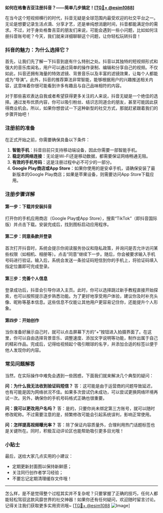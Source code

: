 **如何在格鲁吉亚注册抖音？——简单几步搞定！[[TG💪+ @esim1088](https://t.me/s/esim1088)]**

在当今这个短视频横行的时代，抖音无疑是全球范围内最受欢迎的社交平台之一。无论是想要记录生活点滴、分享才艺，还是单纯想消磨时间，抖音都能满足你的需求。不过，对于身处格鲁吉亚的朋友们来说，可能会遇到一些小问题，比如如何注册抖音账号呢？今天，我们就来详细聊聊这个问题，让你轻松玩转抖音！

### 抖音的魅力：为什么选择它？

首先，让我们先了解一下抖音到底有什么特别之处。抖音以其独特的短视频形式和强大的音乐库闻名，用户可以通过简单的操作录制、编辑和分享自己的视频。不仅如此，抖音还拥有海量的特效滤镜、背景音乐以及丰富的滤镜效果，让每个人都能成为“导演”。此外，抖音的推荐算法非常智能，能够根据用户的兴趣推送相关内容，这意味着你很可能看到许多有趣且与自己品味相符的内容。

对于那些喜欢表达自我或者希望获得更多关注的人来说，抖音无疑是一个绝佳的选择。通过发布优质内容，你可以吸引粉丝、结识志同道合的朋友，甚至可能因此获得商业机会。所以，如果你想尝试一下这种新型的社交方式，那就赶紧跟着我们的步骤开始吧！

### 注册前的准备

在正式开始之前，你需要确保具备以下条件：

1. **智能手机**：抖音目前只支持移动端设备，因此你需要一部智能手机。
2. **稳定的网络连接**：无论是Wi-Fi还是移动数据，都需要保证网络畅通无阻。
3. **有效的手机号码**：这是注册过程中必不可少的一部分。
4. **Google Play商店或App Store**：如果你使用的是安卓手机，请确保安装了最新版本的Google Play商店；如果是苹果设备，则需要访问App Store下载应用。

### 注册步骤详解

#### 第一步：下载并安装抖音
打开你的手机应用商店（Google Play或App Store），搜索“TikTok”（即抖音国际版）并点击下载。安装完成后，找到图标启动应用程序。

#### 第二步：同意条款并登录
首次打开抖音时，系统会提示你阅读服务协议和隐私政策，并询问是否允许访问某些权限（如相机、相册等）。点击“同意”继续下一步。随后，你会被要求输入手机号码进行验证。输入后，系统会发送一条验证码短信到你的手机上，将验证码填入指定位置即可完成登录。

#### 第三步：完善个人信息
登录成功后，抖音会引导你进入主页。此时，你可以选择跳过新手教程直接开始探索，也可以按照提示逐步熟悉功能。为了更好地享受用户体验，建议你及时补充头像、昵称等基本信息。这些信息不仅能让其他用户更容易记住你，还能提升个人形象。

#### 第四步：开始创作
当你准备好展示自己时，就可以点击屏幕下方的“+”按钮进入拍摄界面了。在这里，你可以自由选择背景音乐、调整速度、添加文字说明等功能，制作出属于自己的精彩作品。完成后，记得给视频起个吸引眼球的名字，并添加合适的标签以便于他人发现你的内容。

### 常见问题解答

当然，在实际操作中难免会遇到一些困惑，下面我们就来解决几个典型的疑问：

**问：为什么我无法收到验证码短信？**
答：这可能是由于运营商的问题导致延迟，也有可能是因为网络状况不佳。如果多次尝试仍未成功，可以尝试更换网络环境再试一次。另外，确保你的手机号码格式正确也很重要。

**问：我可以更改用户名吗？**
答：是的，只要你尚未绑定第三方账号，就可以随时修改昵称。不过需要注意的是，频繁修改可能会引起系统误判，影响正常使用。

**问：怎样提高视频曝光率？**
答：除了保证内容质量外，合理利用热门话题标签也是关键所在。同时，积极互动评论区也能帮助吸引更多目光哦！

### 小贴士

最后，送给大家几点实用的小建议：
- 定期更新封面图以保持新鲜感；
- 关注同行创作者学习经验；
- 不要忘记定期清理缓存文件哦！

---

怎么样，是不是觉得整个过程其实并不复杂呢？只要掌握了正确的技巧，任何人都能轻松驾驭这款风靡世界的社交神器！如果你还有任何疑问，欢迎随时留言讨论。记得关注我们获取更多实用资讯哦~ [[TG💪+ @esim1088](https://t.me/s/esim1088) ![Image](https://i.postimg.cc/4NQfJmqS/Snipaste-2025-05-13-00-14-12.png)]
